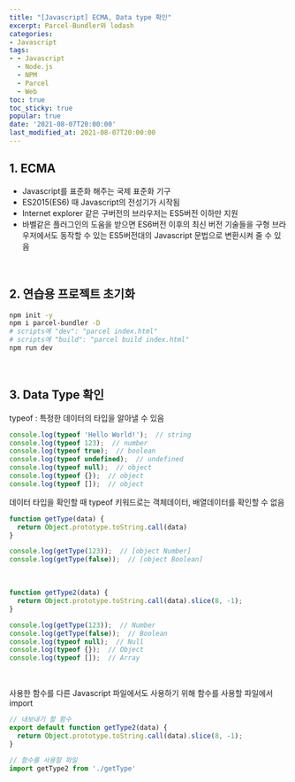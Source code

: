 ```yaml
---
title: "[Javascript] ECMA, Data type 확인"
excerpt: Parcel-Bundler와 lodash
categories:
- Javascript
tags:
- - Javascript
  - Node.js
  - NPM
  - Parcel
  - Web
toc: true
toc_sticky: true
popular: true
date: '2021-08-07T20:00:00'
last_modified_at: 2021-08-07T20:00:00
---
```


## 1. ECMA

- Javascript를 표준화 해주는 국제 표준화 기구 
- ES2015(ES6) 때 Javascript의 전성기가 시작됨
- Internet explorer 같은 구버전의 브라우저는 ES5버전 이하만 지원
- 바벨같은 플러그인의 도움을 받으면 ES6버전 이후의 최신 버전 기술들을 구형 브라우저에서도 동작할 수 있는 ES5버전대의 Javascript 문법으로 변환시켜 줄 수 있음


<br>

## 2. 연습용 프로젝트 초기화

```bash
npm init -y
npm i parcel-bundler -D
# scripts에 "dev": "parcel index.html"
# scripts에 "build": "parcel build index.html"
npm run dev
```


<br>

## 3. Data Type 확인

typeof : 특정한 데이터의 타입을 알아낼 수 있음

```javascript
console.log(typeof 'Hello World!');  // string
console.log(typeof 123);  // number
console.log(typeof true);  // boolean
console.log(typeof undefined);  // undefined
console.log(typeof null);  // object
console.log(typeof {});  // object
console.log(typeof []);  // object
```

데이터 타입을 확인할 때 typeof 키워드로는 객체데이터, 배열데이터를 확인할 수 없음

```javascript
function getType(data) {
  return Object.prototype.toString.call(data)
}

console.log(getType(123));  // [object Number]
console.log(getType(false));  // [object Boolean]
```

<br>

```javascript
function getType2(data) {
  return Object.prototype.toString.call(data).slice(8, -1);
}

console.log(getType(123));  // Number
console.log(getType(false));  // Boolean
console.log(typeof null);  // Null
console.log(typeof {});  // Object
console.log(typeof []);  // Array
```


<br>

사용한 함수를 다른 Javascript 파일에서도 사용하기 위해 함수를 사용할 파일에서 import

```javascript
// 내보내기 할 함수
export default function getType2(data) {
  return Object.prototype.toString.call(data).slice(8, -1);
}

// 함수를 사용할 파일
import getType2 from './getType'
```